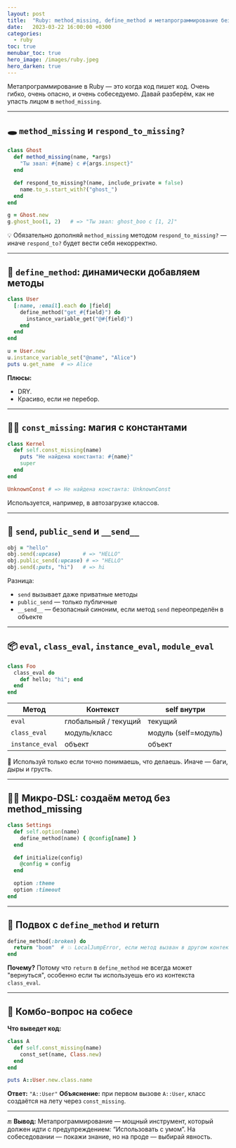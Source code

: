```yaml
---
layout: post
title:  "Ruby: method_missing, define_method и метапрограммирование без нервов"
date:   2023-03-22 16:00:00 +0300
categories:
  - ruby
toc: true
menubar_toc: true
hero_image: /images/ruby.jpeg
hero_darken: true
---
```


Метапрограммирование в Ruby — это когда код пишет код. Очень гибко, очень опасно, и очень собеседуемо. Давай разберём, как не упасть лицом в `method_missing`.

---

## 🕳 `method_missing` и `respond_to_missing?`

```ruby
class Ghost
  def method_missing(name, *args)
    "Ты звал: #{name} с #{args.inspect}"
  end

  def respond_to_missing?(name, include_private = false)
    name.to_s.start_with?("ghost_")
  end
end

g = Ghost.new
g.ghost_boo(1, 2)   # => "Ты звал: ghost_boo с [1, 2]"
````

💡 Обязательно дополняй `method_missing` методом `respond_to_missing?` — иначе `respond_to?` будет вести себя некорректно.

---

## 🧬 `define_method`: динамически добавляем методы

```ruby
class User
  [:name, :email].each do |field|
    define_method("get_#{field}") do
      instance_variable_get("@#{field}")
    end
  end
end

u = User.new
u.instance_variable_set("@name", "Alice")
puts u.get_name  # => Alice
```

**Плюсы:**

* DRY.
* Красиво, если не перебор.

---

## 🧙‍♂️ `const_missing`: магия с константами

```ruby
class Kernel
  def self.const_missing(name)
    puts "Не найдена константа: #{name}"
    super
  end
end

UnknownConst # => Не найдена константа: UnknownConst
```

Используется, например, в автозагрузке классов.

---

## 🧼 `send`, `public_send` и `__send__`

```ruby
obj = "hello"
obj.send(:upcase)       # => "HELLO"
obj.public_send(:upcase) # => "HELLO"
obj.send(:puts, "hi")   # => hi
```

Разница:

* `send` вызывает даже приватные методы
* `public_send` — только публичные
* `__send__` — безопасный синоним, если метод `send` переопределён в объекте

---

## 📦 `eval`, `class_eval`, `instance_eval`, `module_eval`

```ruby
class Foo
  class_eval do
    def hello; "hi"; end
  end
end
```

| Метод           | Контекст             | self внутри          |
| --------------- | -------------------- | -------------------- |
| `eval`          | глобальный / текущий | текущий              |
| `class_eval`    | модуль/класс         | модуль (self=модуль) |
| `instance_eval` | объект               | объект               |

🧨 Используй только если точно понимаешь, что делаешь. Иначе — баги, дыры и грусть.

---

## 🧙‍♀️ Микро-DSL: создаём метод без method\_missing

```ruby
class Settings
  def self.option(name)
    define_method(name) { @config[name] }
  end

  def initialize(config)
    @config = config
  end

  option :theme
  option :timeout
end
```

---

## 🤡 Подвох с `define_method` и return

```ruby
define_method(:broken) do
  return "boom"  # 💥 LocalJumpError, если метод вызван в другом контексте
end
```

**Почему?**
Потому что `return` в `define_method` не всегда может "вернуться", особенно если ты используешь его из контекста `class_eval`.

---

## 🤯 Комбо-вопрос на собесе

**Что выведет код:**

```ruby
class A
  def self.const_missing(name)
    const_set(name, Class.new)
  end
end

puts A::User.new.class.name
```

**Ответ:** `"A::User"`
**Объяснение:** при первом вызове `A::User`, класс создаётся на лету через `const_missing`.

---

🔚 **Вывод:**
Метапрограммирование — мощный инструмент, который должен идти с предупреждением: “Использовать с умом”. На собеседовании — покажи знание, но на проде — выбирай явность.
